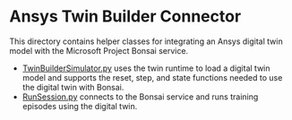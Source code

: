 # Ansys Twin Builder Connector

This directory contains helper classes for integrating an Ansys digital twin model with the Microsoft Project Bonsai service.

* [TwinBuilderSimulator.py](TwinBuilderSimulator.py) uses the twin runtime to load a digital twin model and supports the reset, step, and state functions needed to use the digital twin with Bonsai.
* [RunSession.py](RunSession.py) connects to the Bonsai service and runs training episodes using the digital twin.